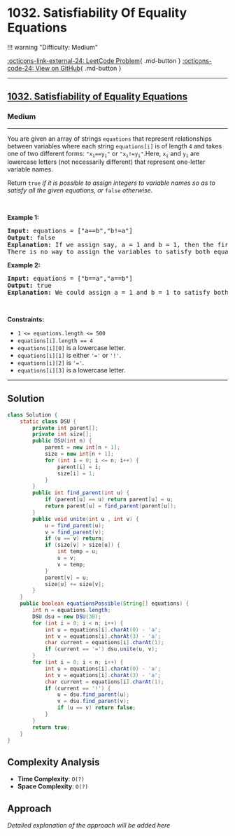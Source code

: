 # 1032. Satisfiability Of Equality Equations

!!! warning "Difficulty: Medium"

[:octicons-link-external-24: LeetCode Problem](https://leetcode.com/problems/satisfiability-of-equality-equations/){ .md-button }
[:octicons-code-24: View on GitHub](https://github.com/RAJ8664/Leetcode/tree/master/1032-satisfiability-of-equality-equations){ .md-button }

---

<h2><a href="https://leetcode.com/problems/satisfiability-of-equality-equations">1032. Satisfiability of Equality Equations</a></h2><h3>Medium</h3><hr><p>You are given an array of strings <code>equations</code> that represent relationships between variables where each string <code>equations[i]</code> is of length <code>4</code> and takes one of two different forms: <code>&quot;x<sub>i</sub>==y<sub>i</sub>&quot;</code> or <code>&quot;x<sub>i</sub>!=y<sub>i</sub>&quot;</code>.Here, <code>x<sub>i</sub></code> and <code>y<sub>i</sub></code> are lowercase letters (not necessarily different) that represent one-letter variable names.</p>

<p>Return <code>true</code><em> if it is possible to assign integers to variable names so as to satisfy all the given equations, or </em><code>false</code><em> otherwise</em>.</p>

<p>&nbsp;</p>
<p><strong class="example">Example 1:</strong></p>

<pre>
<strong>Input:</strong> equations = [&quot;a==b&quot;,&quot;b!=a&quot;]
<strong>Output:</strong> false
<strong>Explanation:</strong> If we assign say, a = 1 and b = 1, then the first equation is satisfied, but not the second.
There is no way to assign the variables to satisfy both equations.
</pre>

<p><strong class="example">Example 2:</strong></p>

<pre>
<strong>Input:</strong> equations = [&quot;b==a&quot;,&quot;a==b&quot;]
<strong>Output:</strong> true
<strong>Explanation:</strong> We could assign a = 1 and b = 1 to satisfy both equations.
</pre>

<p>&nbsp;</p>
<p><strong>Constraints:</strong></p>

<ul>
	<li><code>1 &lt;= equations.length &lt;= 500</code></li>
	<li><code>equations[i].length == 4</code></li>
	<li><code>equations[i][0]</code> is a lowercase letter.</li>
	<li><code>equations[i][1]</code> is either <code>&#39;=&#39;</code> or <code>&#39;!&#39;</code>.</li>
	<li><code>equations[i][2]</code> is <code>&#39;=&#39;</code>.</li>
	<li><code>equations[i][3]</code> is a lowercase letter.</li>
</ul>


---

## Solution

```java
class Solution {
    static class DSU {
        private int parent[];
        private int size[];
        public DSU(int n) {
            parent = new int[n + 1];
            size = new int[n + 1];
            for (int i = 0; i <= n; i++) {
                parent[i] = i;
                size[i] = 1;
            }
        }
        public int find_parent(int u) {
            if (parent[u] == u) return parent[u] = u;
            return parent[u] = find_parent(parent[u]);
        }
        public void unite(int u , int v) {
            u = find_parent(u);
            v = find_parent(v);
            if (u == v) return;
            if (size[v] > size[u]) {
                int temp = u;
                u = v;
                v = temp;
            }
            parent[v] = u;
            size[u] += size[v];
        }
    }
    public boolean equationsPossible(String[] equations) {
        int n = equations.length;
        DSU dsu = new DSU(30);
        for (int i = 0; i < n; i++) {
            int u = equations[i].charAt(0) - 'a';
            int v = equations[i].charAt(3) - 'a';
            char current = equations[i].charAt(1);
            if (current == '=') dsu.unite(u, v);
        }
        for (int i = 0; i < n; i++) {
            int u = equations[i].charAt(0) - 'a';
            int v = equations[i].charAt(3) - 'a';
            char current = equations[i].charAt(1);
            if (current == '!') {
                u = dsu.find_parent(u);
                v = dsu.find_parent(v);
                if (u == v) return false;
            }
        }
        return true;
    }
}

```

## Complexity Analysis

- **Time Complexity**: `O(?)`
- **Space Complexity**: `O(?)`

## Approach

*Detailed explanation of the approach will be added here*

